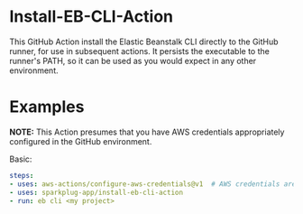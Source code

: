 # Install-EB-CLI-Action
This GitHub Action install the Elastic Beanstalk CLI directly to the GitHub runner, for use in subsequent actions.  It persists the executable to the runner's PATH, so it can be used as you would expect in any other environment.

# Examples

**NOTE:** This Action presumes that you have AWS credentials appropriately configured in the GitHub environment.

Basic:
```yaml
steps:
- uses: aws-actions/configure-aws-credentials@v1  # AWS credentials are expected to be set up
- uses: sparkplug-app/install-eb-cli-action
- run: eb cli <my project>
```